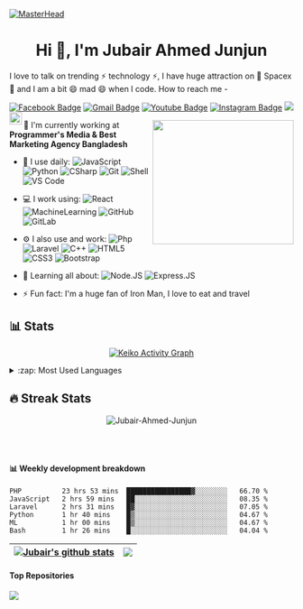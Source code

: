 [![MasterHead](https://media-exp1.licdn.com/dms/image/C5616AQHIU2Ud3lvLjA/profile-displaybackgroundimage-shrink_200_800/0/1611504817512?e=1641427200&v=beta&t=WN6eScAG0ikis6tD9kcV8YigyGjBoGAALO40PlXy4yE)](https://Jubair-Ahmed-Junjun.github.io)
<h1 align="center">Hi 👋, I'm Jubair Ahmed Junjun</h1>

I love to talk on trending ⚡ technology ⚡, I have huge attraction on 🔭 Spacex 🔭 and I am a bit 😄 mad 😄 when I code. How to reach me -

[![Facebook Badge](https://img.shields.io/badge/-jubair.junjun-blue?style=plastic&logo=Facebook&logoColor=white&link=https://www.facebook.com/jubair.junjun/)](https://www.facebook.com/jubair.junjun/)
[![Gmail Badge](https://img.shields.io/badge/-jubair.ahmed.junjun@gmail.com-c14438?style=plastic&logo=Gmail&logoColor=white&link=mailto:jubair.ahmed.junjun@gmail.com)](mailto:jubair.ahmed.junjun@gmail.com)
[![Youtube Badge](https://img.shields.io/badge/-JubairAhmedJunjun/-darkred?style=plastic&logo=youtube&logoColor=white&link=https://www.youtube.com/channel/UCQZ7-RwAMzh902nmjGRlOtw)](https://www.youtube.com/channel/UCQZ7-RwAMzh902nmjGRlOtw)
[![Instagram Badge](https://img.shields.io/badge/-jubair_ahmed_junjun-purple?style=plastic&logo=instagram&logoColor=white&link=https://www.instagram.com/jubair_ahmed_junjun/)](https://www.instagram.com/jubair_ahmed_junjun/)
<a href="https://www.linkedin.com/in/jubair-ahmed-junjun-4ab6a0177/">
  <img align="left" alt="jubair-ahmed-junjun's LinkedIN" width="22px" src="https://raw.githubusercontent.com/peterthehan/peterthehan/master/assets/linkedin.svg" />
</a>
![](https://visitor-badge.glitch.me/badge?page_id=Jubair-Ahmed-Junjun.Jubair-Ahmed-Junjun)

 <img align="right" width="250" height="220" src="https://i.pinimg.com/originals/47/f0/34/47f0342cec72b800463bf003eac1257e.gif">
 
 
 🏢 I'm currently working at **Programmer's Media & Best Marketing Agency Bangladesh**
- 🚀 I use daily:
  ![JavaScript](https://img.shields.io/badge/-JavaScript-black?style=plastic&logo=javascript)
  ![Python](https://img.shields.io/badge/-Python-8fcfd1?style=plastic&logo=Python)
  ![CSharp](https://img.shields.io/badge/-Csharp-8fcfd1?style=plastic&logo=Csharp)
  ![Git](https://img.shields.io/badge/-Git-black?style=plastic&logo=git)
  ![Shell](https://img.shields.io/badge/-Shell-blasck?style=plastic&logo=Shell)
  ![VS Code](https://img.shields.io/badge/-VS%20Code-007ACC?style=plastic&logo=visual-studio-code)

- 💻 I work using:
  ![React](https://img.shields.io/badge/-React-3b2e5a?style=plastic&logo=react)
  ![MachineLearning](https://img.shields.io/badge/-MachineLearning-336791?style=plastic&logo=machinelearning)
  ![GitHub](https://img.shields.io/badge/-GitHub-181717?style=plastic&logo=github)
  ![GitLab](https://img.shields.io/badge/-GitLab-FCA121?style=plastic&logo=gitlab)
- ⚙️ I also use and work: ![Php](https://img.shields.io/badge/-php-394989?style=plastic&logo=php) ![Laravel](https://img.shields.io/badge/-laravel-3f4441?style=plastic&logo=laravel) ![C++](https://img.shields.io/badge/-C++-00599C?style=plastic&logo=c)
  ![HTML5](https://img.shields.io/badge/-HTML5-E34F26?style=plastic&logo=html5&logoColor=white)
  ![CSS3](https://img.shields.io/badge/-CSS3-1572B6?style=plastic&logo=css3)
  ![Bootstrap](https://img.shields.io/badge/-Bootstrap-563D7C?style=plastic&logo=bootstrap)
- 🌱 Learning all about:
  ![Node.JS](https://img.shields.io/badge/-Node.JS-black?style=plastic&logo=Node.js) ![Express.JS](https://img.shields.io/badge/-Express.JS-c7b198?style=plastic&logo=Express.JS) 



- ⚡️ Fun fact: I'm a huge fan of Iron Man, I love to eat and travel

<h2>📊 Stats</h2>

<p align="center">
<a href="https://github.com/ashutosh00710/github-readme-activity-graph"><img alt="Keiko Activity Graph" src="https://activity-graph.herokuapp.com/graph?username=Jubair-Ahmed-Junjun&bg_color=1F222E&color=F8D866&line=F85D7F&point=FFFFFF&hide_border=true" /></a>
</p>
<details>
  <summary>:zap: Most Used Languages</summary>
<img align="left" alt="Jubair's GitHub Top Languages" src="https://github-readme-stats.vercel.app/api/top-langs/?username=Jubair-Ahmed-Junjun" />

</details> 

<!-- <details>
  <summary>:zap: GitHub Stats</summary>

  <img align="left" alt="Jubair's GitHub Stats" src="https://github-readme-stats.vercel.app/api?username=Jubair-Ahmed-Junjun&show_icons=true&hide_border=true" />

</details>
 -->

<h2>🔥 Streak Stats</h2>

<p align="center">
  <img src="http://github-readme-streak-stats.herokuapp.com?user=Jubair-Ahmed-Junjun&theme=dracula" alt="Jubair-Ahmed-Junjun" />
</p>
<br />
<br />

#### :bar_chart: Weekly development breakdown

<!--START_SECTION:waka-->
```text
PHP          23 hrs 53 mins  ████████████████▓░░░░░░░░   66.70 % 
JavaScript   2 hrs 59 mins   ██░░░░░░░░░░░░░░░░░░░░░░░   08.35 % 
Laravel      2 hrs 31 mins   █▓░░░░░░░░░░░░░░░░░░░░░░░   07.05 % 
Python       1 hr 40 mins    █▒░░░░░░░░░░░░░░░░░░░░░░░   04.67 % 
ML           1 hr 00 mins    █▒░░░░░░░░░░░░░░░░░░░░░░░   04.67 % 
Bash         1 hr 26 mins    █░░░░░░░░░░░░░░░░░░░░░░░░   04.04 % 
```



| <a href="https://github.com/Jubair-Ahmed-Junjun/github-readme-stats"><img align="center" src="https://github-readme-stats.vercel.app/api?username=Jubair-Ahmed-Junjun&show_icons=true&include_all_commits=true&theme=buefy&hide_border=true" alt="Jubair's github stats" /></a> | <a href="https://github.com/Jubair-Ahmed-Junjun/github-readme-stats"><img align="center" src="https://github-readme-stats.vercel.app/api/top-langs/?username=Jubair-Ahmed-Junjun&layout=compact&theme=buefy&hide_border=true" /></a> |
| ------------- | ------------- |

#### Top Repositories


<a href="https://github.com/Jubair-Ahmed-Junjun/github-readme-stats">
  <img align="center" src="https://github-readme-stats.vercel.app/api/pin/?username=Jubair-Ahmed-Junjun&repo=github-readme-stats&theme=buefy" />
</a>


<br />
<br />
